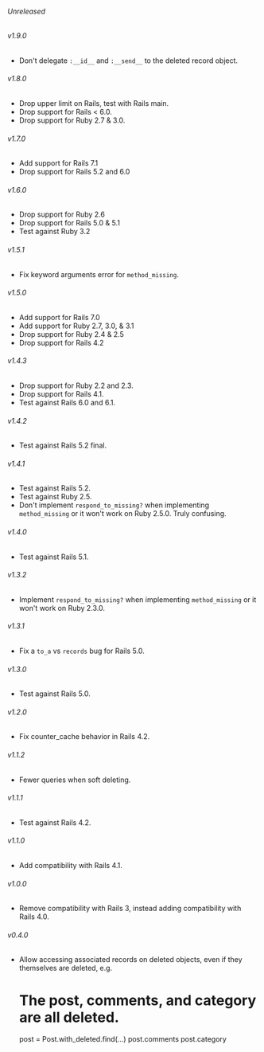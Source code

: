 ###### Unreleased

###### v1.9.0

* Don't delegate `:__id__` and `:__send__` to the deleted record object.

###### v1.8.0

* Drop upper limit on Rails, test with Rails main.
* Drop support for Rails < 6.0.
* Drop support for Ruby 2.7 & 3.0.

###### v1.7.0

* Add support for Rails 7.1
* Drop support for Rails 5.2 and 6.0

###### v1.6.0

* Drop support for Ruby 2.6
* Drop support for Rails 5.0 & 5.1
* Test against Ruby 3.2

###### v1.5.1

* Fix keyword arguments error for `method_missing`.

###### v1.5.0

* Add support for Rails 7.0
* Add support for Ruby 2.7, 3.0, & 3.1
* Drop support for Ruby 2.4 & 2.5
* Drop support for Rails 4.2

###### v1.4.3

* Drop support for Ruby 2.2 and 2.3.
* Drop support for Rails 4.1.
* Test against Rails 6.0 and 6.1.

###### v1.4.2

* Test against Rails 5.2 final.

###### v1.4.1

* Test against Rails 5.2.
* Test against Ruby 2.5.
* Don't implement `respond_to_missing?` when implementing `method_missing` or it
  won't work on Ruby 2.5.0. Truly confusing.

###### v1.4.0

* Test against Rails 5.1.

###### v1.3.2

* Implement `respond_to_missing?` when implementing `method_missing` or it
  won't work on Ruby 2.3.0.

###### v1.3.1

* Fix a `to_a` vs `records` bug for Rails 5.0.

###### v1.3.0

* Test against Rails 5.0.

###### v1.2.0

* Fix counter_cache behavior in Rails 4.2.

###### v1.1.2

* Fewer queries when soft deleting.

###### v1.1.1

* Test against Rails 4.2.

###### v1.1.0

* Add compatibility with Rails 4.1.

###### v1.0.0

* Remove compatibility with Rails 3, instead adding compatibility with
  Rails 4.0.

###### v0.4.0

* Allow accessing associated records on deleted objects, even if they themselves
  are deleted, e.g.

    # The post, comments, and category are all deleted.
    post = Post.with_deleted.find(...)
    post.comments
    post.category
